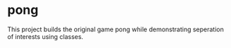 # pong
This project builds the original game pong while demonstrating seperation of interests using classes.
